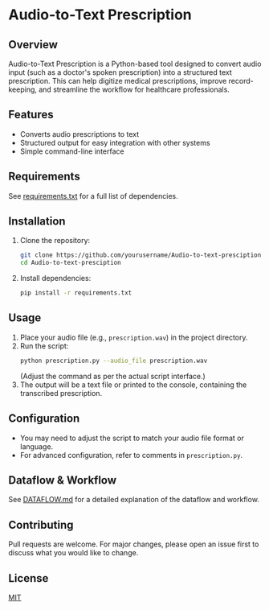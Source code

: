 # Audio-to-Text Prescription

## Overview
Audio-to-Text Prescription is a Python-based tool designed to convert audio input (such as a doctor's spoken prescription) into a structured text prescription. This can help digitize medical prescriptions, improve record-keeping, and streamline the workflow for healthcare professionals.

## Features
- Converts audio prescriptions to text
- Structured output for easy integration with other systems
- Simple command-line interface

## Requirements
See [requirements.txt](./requirements.txt) for a full list of dependencies.

## Installation
1. Clone the repository:
   ```bash
   git clone https://github.com/yourusername/Audio-to-text-presciption.git
   cd Audio-to-text-presciption
   ```
2. Install dependencies:
   ```bash
   pip install -r requirements.txt
   ```

## Usage
1. Place your audio file (e.g., `prescription.wav`) in the project directory.
2. Run the script:
   ```bash
   python prescription.py --audio_file prescription.wav
   ```
   (Adjust the command as per the actual script interface.)
3. The output will be a text file or printed to the console, containing the transcribed prescription.

## Configuration
- You may need to adjust the script to match your audio file format or language.
- For advanced configuration, refer to comments in `prescription.py`.

## Dataflow & Workflow
See [DATAFLOW.md](./DATAFLOW.md) for a detailed explanation of the dataflow and workflow.

## Contributing
Pull requests are welcome. For major changes, please open an issue first to discuss what you would like to change.

## License
[MIT](./LICENSE) 